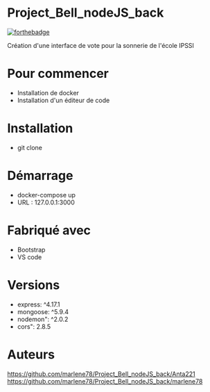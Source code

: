 # Project_Bell_nodeJS_back
[![forthebadge](https://forthebadge.com/images/badges/built-with-love.svg)](https://forthebadge.com)

Création d'une interface de vote pour la sonnerie de l'école IPSSI

# Pour commencer 
- Installation de docker
- Installation d'un éditeur de code 


# Installation
- git clone 

# Démarrage
- docker-compose up 
- URL : 127.0.0.1:3000

# Fabriqué avec 
- Bootstrap
- VS code 

# Versions
- express: ^4.17.1
- mongoose: ^5.9.4
- nodemon": ^2.0.2
- cors": 2.8.5

# Auteurs
https://github.com/marlene78/Project_Bell_nodeJS_back/Anta221
https://github.com/marlene78/Project_Bell_nodeJS_back/marlene78

